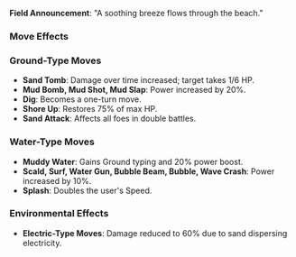 **Field Announcement**: "A soothing breeze flows through the beach."

### Move Effects
### Ground-Type Moves
- **Sand Tomb**: Damage over time increased; target takes 1/6 HP.
- **Mud Bomb, Mud Shot, Mud Slap**: Power increased by 20%.
- **Dig**: Becomes a one-turn move.
- **Shore Up**: Restores 75% of max HP.
- **Sand Attack**: Affects all foes in double battles.

### Water-Type Moves
- **Muddy Water**: Gains Ground typing and 20% power boost.
- **Scald, Surf, Water Gun, Bubble Beam, Bubble, Wave Crash**: Power increased by 10%.
- **Splash**: Doubles the user's Speed.

### Environmental Effects
- **Electric-Type Moves**: Damage reduced to 60% due to sand dispersing electricity.